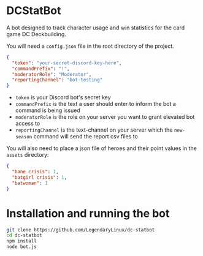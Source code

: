 # DCStatBot

A bot designed to track character usage and win statistics for the card game DC Deckbuilding.

You will need a `config.json` file in the root directory of the project.
```json
{
  "token": "your-secret-discord-key-here",
  "commandPrefix": "!",
  "moderatorRole": "Moderator",
  "reportingChannel": "bot-testing"
}

```

- `token` is your Discord bot's secret key
- `commandPrefix` is the text a user should enter to inform the bot a command is being issued
- `moderatorRole` is the role on your server you want to grant elevated bot access to
- `reportingChannel` is the text-channel on your server which the `new-season` command will send
    the report csv files to
  
You will also need to place a json file of heroes and their point values in the `assets` directory:
```json
{
  "bane crisis": 1,
  "batgirl crisis": 1,
  "batwoman": 1
}
```

# Installation and running the bot
```bash
git clone https://github.com/LegendaryLinux/dc-statbot
cd dc-statbot
npm install
node bot.js
```
